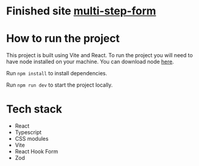 # Finished site [multi-step-form](https://form-8l49wo77k-jimmyray92.vercel.app/)

# How to run the project

This project is built using Vite and React. To run the project you will need to have node installed on your machine. You can download node [here](https://nodejs.org/en/).

Run `npm install` to install dependencies.

Run `npm run dev` to start the project locally.

# Tech stack

- React
- Typescript
- CSS modules
- Vite
- React Hook Form
- Zod
